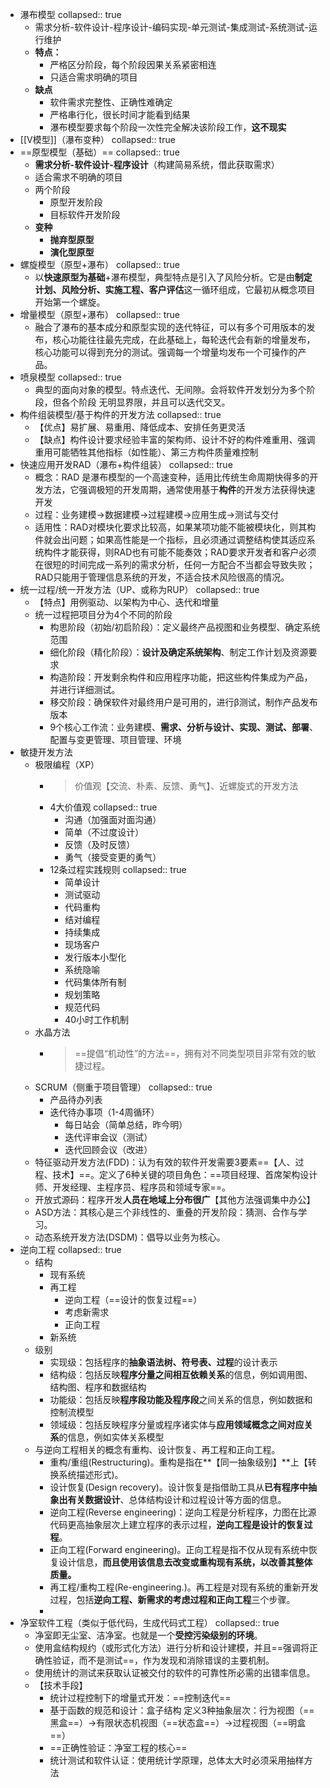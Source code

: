 - 瀑布模型
  collapsed:: true
	- 需求分析-软件设计-程序设计-编码实现-单元测试-集成测试-系统测试-运行维护
	- **特点：**
		- 严格区分阶段，每个阶段因果关系紧密相连
		- 只适合需求明确的项目
	- **缺点**
		- 软件需求完整性、正确性难确定
		- 严格串行化，很长时间才能看到结果
		- 瀑布模型要求每个阶段一次性完全解决该阶段工作，**这不现实**
- [[V模型]]（瀑布变种）
  collapsed:: true
- ==原型模型（基础）==
  collapsed:: true
	- **需求分析-软件设计-程序设计**（构建简易系统，借此获取需求）
	- 适合需求不明确的项目
	- 两个阶段
		- 原型开发阶段
		- 目标软件开发阶段
	- **变种**
		- **抛弃型原型**
		- **演化型原型**
- 螺旋模型（原型+瀑布）
  collapsed:: true
	- 以**快速原型为基础**+瀑布模型，典型特点是引入了风险分析。它是由**制定计划、风险分析、实施工程、客户评估**这一循环组成，它最初从概念项目开始第一个螺旋。
- 增量模型（原型+瀑布）
  collapsed:: true
	- 融合了瀑布的基本成分和原型实现的迭代特征，可以有多个可用版本的发布，核心功能往往最先完成，在此基础上，每轮迭代会有新的增量发布，核心功能可以得到充分的测试。强调每一个增量均发布一个可操作的产品。
- 喷泉模型
  collapsed:: true
	- 典型的面向对象的模型。特点迭代、无间隙。会将软件开发划分为多个阶段，但各个阶段 无明显界限，并且可以迭代交叉。
- 构件组装模型/基于构件的开发方法
  collapsed:: true
	- 【优点】易扩展、易重用、降低成本、安排任务更灵活
	- 【缺点】构件设计要求经验丰富的架构师、设计不好的构件难重用、强调重用可能牺牲其他指标（如性能）、第三方构件质量难控制
- 快速应用开发RAD（瀑布+构件组装）
  collapsed:: true
	- 概念：RAD 是瀑布模型的一个高速变种，适用比传统生命周期快得多的开发方法，它强调极短的开发周期，通常使用基于**构件**的开发方法获得快速开发
	- 过程：业务建模->数据建模->过程建模->应用生成->测试与交付
	- 适用性：RAD对模块化要求比较高，如果某项功能不能被模块化，则其构件就会出问题；如果高性能是一个指标，且必须通过调整结构使其适应系统构件才能获得，则RAD也有可能不能奏效；RAD要求开发者和客户必须在很短的时间完成一系列的需求分析，任何一方配合不当都会导致失败；RAD只能用于管理信息系统的开发，不适合技术风险很高的情况。
- 统一过程/统一开发方法（UP、或称为RUP）
  collapsed:: true
	- 【特点】用例驱动、以架构为中心、迭代和增量
	- 统一过程把项目分为4个不同的阶段
		- 构思阶段（初始/初启阶段）：定义最终产品视图和业务模型、确定系统范围
		- 细化阶段（精化阶段）：**设计及确定系统架构**、制定工作计划及资源要求
		- 构造阶段：开发剩余构件和应用程序功能，把这些构件集成为产品，并进行详细测试。
		- 移交阶段：确保软件对最终用户是可用的，进行β测试，制作产品发布版本
		- 9个核心工作流：业务建模、**需求、分析与设计、实现、测试、部署**、配置与变更管理、项目管理、环境
- 敏捷开发方法
	- 极限编程（XP）
		- >价值观【交流、朴素、反馈、勇气】、近螺旋式的开发方法
		- 4大价值观
		  collapsed:: true
			- 沟通（加强面对面沟通）
			- 简单（不过度设计）
			- 反馈（及时反馈）
			- 勇气（接受变更的勇气）
		- 12条过程实践规则
		  collapsed:: true
			- 简单设计
			- 测试驱动
			- 代码重构
			- 结对编程
			- 持续集成
			- 现场客户
			- 发行版本小型化
			- 系统隐喻
			- 代码集体所有制
			- 规划策略
			- 规范代码
			- 40小时工作机制
	- 水晶方法
		- >==提倡“机动性”的方法==，拥有对不同类型项目非常有效的敏捷过程。
	- SCRUM（侧重于项目管理）
	  collapsed:: true
		- 产品待办列表
		- 迭代待办事项（1-4周循环）
			- 每日站会（简单总结，昨今明）
			- 迭代评审会议（测试）
			- 迭代回顾会议（改进）
	- 特征驱动开发方法(FDD)：认为有效的软件开发需要3要素==【人、过程、技术】==。定义了6种关键的项目角色：==项目经理、首席架构设计师、开发经理、主程序员、程序员和领域专家==。
	- 开放式源码：程序开发**人员在地域上分布很广**【其他方法强调集中办公】
	- ASD方法：其核心是三个非线性的、重叠的开发阶段：猜测、合作与学习。
	- 动态系统开发方法(DSDM)：倡导以业务为核心。
- 逆向工程
  collapsed:: true
	- 结构
		- 现有系统
		- 再工程
			- 逆向工程（==设计的恢复过程==）
			- 考虑新需求
			- 正向工程
		- 新系统
	- 级别
		- 实现级：包括程序的**抽象语法树、符号表、过程**的设计表示
		- 结构级：包括反映**程序分量之间相互依赖关系**的信息，例如调用图、结构图、程序和数据结构
		- 功能级：包括反映**程序段功能及程序段**之间关系的信息，例如数据和控制流模型
		- 领域级：包括反映程序分量或程序诸实体与**应用领域概念之间对应关系**的信息，例如实体关系模型
	- 与逆向工程相关的概念有重构、设计恢复、再工程和正向工程。
		- 重构/重组(Restructuring)。重构是指在**【同一抽象级别】**上【转换系统描述形式)。
		- 设计恢复(Design recovery)。设计恢复是指借助工具从**已有程序中抽象出有关数据设计**、总体结构设计和过程设计等方面的信息。
		- 逆向工程(Reverse engineering)：逆向工程是分析程序，力图在比源代码更高抽象层次上建立程序的表示过程，**逆向工程是设计的恢复过程**。
		- 正向工程(Forward engineering)。正向工程是指不仅从现有系统中恢复设计信息，**而且使用该信息去改变或重构现有系统，以改善其整体质量。**
		- 再工程/重构工程(Re-engineering.)。再工程是对现有系统的重新开发过程，包括**逆向工程、新需求的考虑过程和正向工程**三个步骤。
		-
- 净室软件工程（类似于低代码，生成代码式工程）
  collapsed:: true
	- 净室即无尘室、洁净室。也就是一个**受控污染级别的环境**。
	- 使用盒结构规约（或形式化方法）进行分析和设计建模，并且==强调将正确性验证，而不是测试==，作为发现和消除错误的主要机制。
	- 使用统计的测试来获取认证被交付的软件的可靠性所必需的出错率信息。
	- 【技术手段】
		- 统计过程控制下的增量式开发：==控制迭代==
		- 基于函数的规范和设计：盒子结构
		  定义3种抽象层次：行为视图（==黑盒==）->有限状态机视图（==状态盒==）->过程视图（==明盒==）
		- ==正确性验证：净室工程的核心==
		- 统计测试和软件认证：使用统计学原理，总体太大时必须采用抽样方法